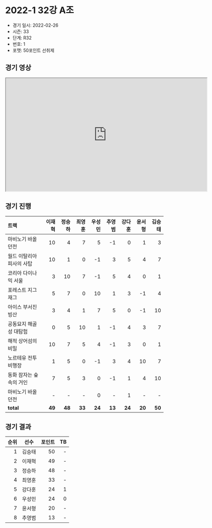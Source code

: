 # 2022-1 32강 A조

- 경기 일시: 2022-02-26
- 시즌: 33
- 단계: R32
- 번호: 1
- 포맷: 50포인트 선취제





## 경기 영상
<iframe width="640" height="360"
src="https://www.youtube.com/embed/l24ZClPBQ3I">
</iframe>

## 경기 진행

| 트랙 | 이재혁 | 정승하 | 최영훈 | 우성민 | 추영범 | 강다훈 | 윤서형 | 김승태 |
|:---|---:|---:|---:|---:|---:|---:|---:|---:|
| 마비노기 바올 던전 | 10 | 4 | 7 | 5 | -1 | 0 | 1 | 3 |
| 월드 이탈리아 피사의 사탑 | 10 | 1 | 0 | -1 | 3 | 5 | 4 | 7 |
| 코리아 다이나믹 서울 | 3 | 10 | 7 | -1 | 5 | 4 | 0 | 1 |
| 포레스트 지그재그 | 5 | 7 | 0 | 10 | 1 | 3 | -1 | 4 |
| 아이스 부서진 빙산 | 3 | 4 | 1 | 7 | 5 | 0 | -1 | 10 |
| 공동묘지 해골성 대탐험 | 0 | 5 | 10 | 1 | -1 | 4 | 3 | 7 |
| 해적 상어섬의 비밀 | 10 | 7 | 5 | 4 | -1 | 3 | 0 | 1 |
| 노르테유 전투비행장 | 1 | 5 | 0 | -1 | 3 | 4 | 10 | 7 |
| 동화 잠자는 숲속의 거인 | 7 | 5 | 3 | 0 | -1 | 1 | 4 | 10 |
| 마비노기 바올 던전 | - | - | - | 0 | - | 1 | - | - |
| __total__ | __49__ | __48__ | __33__ | __24__ | __13__ | __24__ | __20__ | __50__ |




## 경기 결과

| 순위 | 선수 | 포인트 | TB |
|---:|:---:|---:|---:|
| 1 | 김승태 | 50 | - |
| 2 | 이재혁 | 49 | - |
| 3 | 정승하 | 48 | - |
| 4 | 최영훈 | 33 | - |
| 5 | 강다훈 | 24 | 1 |
| 6 | 우성민 | 24 | 0 |
| 7 | 윤서형 | 20 | - |
| 8 | 추영범 | 13 | - |


